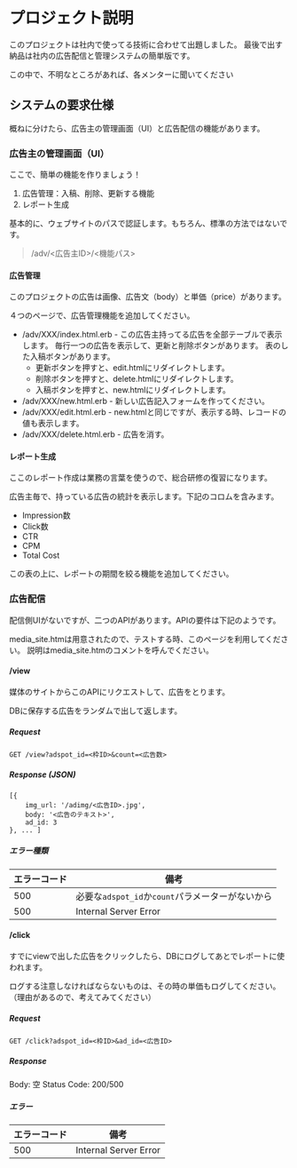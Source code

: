 # プロジェクト説明

このプロジェクトは社内で使ってる技術に合わせて出題しました。
最後で出す納品は社内の広告配信と管理システムの簡単版です。

この中で、不明なところがあれば、各メンターに聞いてください

## システムの要求仕様

概ねに分けたら、広告主の管理画面（UI）と広告配信の機能があります。

### 広告主の管理画面（UI）

ここで、簡単の機能を作りましょう！

1. 広告管理：入稿、削除、更新する機能
2. レポート生成

基本的に、ウェブサイトのパスで認証します。もちろん、標準の方法ではないです。

> /adv/<広告主ID>/<機能パス>


#### 広告管理

このプロジェクトの広告は画像、広告文（body）と単価（price）があります。

４つのページで、広告管理機能を追加してください。

* /adv/XXX/index.html.erb - この広告主持ってる広告を全部テーブルで表示します。
                            毎行一つの広告を表示して、更新と削除ボタンがあります。
							表のした入稿ボタンがあります。
	* 更新ボタンを押すと、edit.htmlにリダイレクトします。
	* 削除ボタンを押すと、delete.htmlにリダイレクトします。
	* 入稿ボタンを押すと、new.htmlにリダイレクトします。
* /adv/XXX/new.html.erb - 新しい広告記入フォームを作ってください。
* /adv/XXX/edit.html.erb - new.htmlと同じですが、表示する時、レコードの値も表示します。
* /adv/XXX/delete.html.erb - 広告を消す。

#### レポート生成

ここのレポート作成は業務の言葉を使うので、総合研修の復習になります。

広告主毎で、持っている広告の統計を表示します。下記のコロムを含みます。

* Impression数
* Click数
* CTR
* CPM
* Total Cost

この表の上に、レポートの期間を絞る機能を追加してください。


### 広告配信

配信側UIがないですが、二つのAPIがあります。APIの要件は下記のようです。

media_site.htmは用意されたので、テストする時、このページを利用してください。
説明はmedia_site.htmのコメントを呼んでください。

#### /view

媒体のサイトからこのAPIにリクエストして、広告をとります。

DBに保存する広告をランダムで出して返します。

##### Request

```
GET /view?adspot_id=<枠ID>&count=<広告数>
```

##### Response (JSON)

```
[{
	img_url: '/adimg/<広告ID>.jpg',
	body: '<広告のテキスト>',
	ad_id: 3
}, ... ]
```

##### エラー種類

| エラーコード | 備考                                             |
| -----------  | ------                                           |
| 500          | 必要な`adspot_id`か`count`パラメーターがないから |
| 500          | Internal Server Error                            |


#### /click

すでにviewで出した広告をクリックしたら、DBにログしてあとでレポートに使われます。

ログする注意しなければならないものは、その時の単価もログしてください。（理由があるので、考えてみてください）

##### Request

```
GET /click?adspot_id=<枠ID>&ad_id=<広告ID>
```

##### Response

Body: 空
Status Code: 200/500

##### エラー

| エラーコード  | 備考                  |
| ------------- | ----------            |
| 500           | Internal Server Error |


